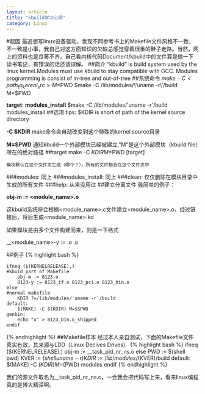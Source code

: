 ```yaml
---
layout: article
title: "kbuild学习心得"
category: Linux
---
```

#起因
最近想写linux设备驱动，发现不同参考书上的Makefile文件风格不一致，不一致是小事，我自己对这方面知识的欠缺总感觉穿着很重的鞋子走路。当然，网上的资料也是良莠不齐，自己看内核代码Document/kbuild中的文件算是做一下读书笔记，有错误的话还请谅解。
##简介
“kbuild” is build system used by the linux kernel.Modules must use kbuild to stay compatible with GCC. Modules programming is consist of in-tree and out-of-tree
##系统命令
	$make -C <path_to_kerenl_src> M=$PWD
	$make -C /lib/modules/\'uname -r\'/build M=$PWD 

__target__:
__modules_install__
	$make -C /lib/modules/\'uname -r\'/build modules_install
##选项
	tips: $KDIR is short of path of the kernel source directory

__-C $KDIR__
	make命令会自动改变到这个特殊的kernel source目录

__M=$PWD__
	通知kbuild一个外部模块已经被建立,"M"是这个外部模块（kbuild file）所在的绝对路径
##target
	make -C $KDIR M=$PWD [target]
	
	模块默认在这个文件夹生成（哪个？），所有的文件都会在这个文件夹中
	
###modules: 
	同上
###modules_install:
	同上
###clean:
	仅仅删除在模块目录中生成的所有文件
###help:
	从来没用过
##建立分离文件
	最简单的例子：

__obj-m := <module_name>.o__

这kbuild系统将会根据<module_name>.c文件建立<module_name>.o，经过链接后，将后生成<module_name>.ko
	
如果模块是由多个文件构建而来，则是一下格式
	
__<module_name>-y := <src1>.o <src2>.o



##例子
{% highlight bash %}


	ifneq ($(KERNELRELEASE),)
	#kbuid part of Makefile
		obj-m := 8123.o
		8123-y := 8123_if.o 8123_pci.o 8123_bin.o
	else
	#normal makefile
		KDIR ?=/lib/modules/`uname -r`/build
	default:
		$(MAKE) -C $(KDIR) M=$$PWD
	genbin:
		echo "x" > 8123_bin.o_shipped
	endif


{% endhighlight	%}
##Makefile样本
经过本人亲自测试，下面的Makefile文件真实有效，其来源与LDD（Linux Decives Drives）
{% highlight bash %}
	ifneq ($(KERNELRELEASE),)
		obj-m := __task_pid_nr_ns.o
	else
		PWD := $(shell pwd)
		KVER := $(shell uname -r)
		KDIR := /lib/modules/$(KVER)/build 
	default:
		$(MAKE) -C $(KDIR) M=$(PWD)	modules
	endif
{% endhighlight %}

我们的源文件取名为__task_pid_nr_ns.c，一会我会把代码写上来，看来linux编程真的是博大精深啊。

